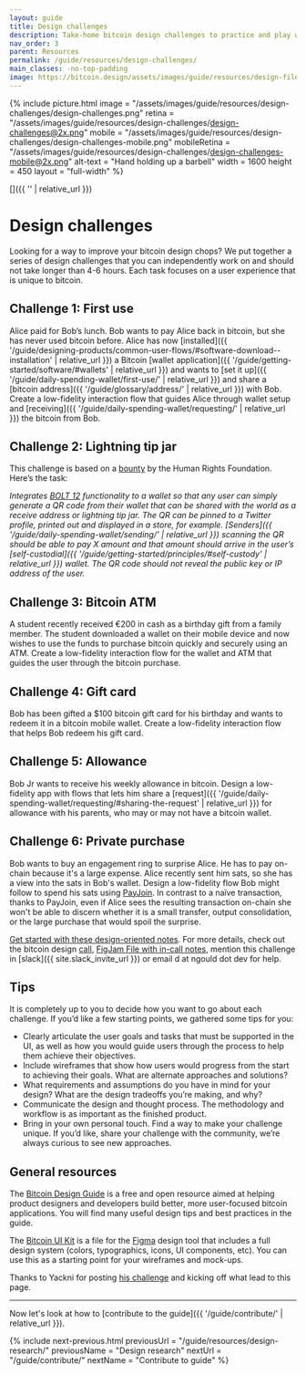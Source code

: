 ```yaml
---
layout: guide
title: Design challenges
description: Take-home bitcoin design challenges to practice and play with.
nav_order: 3
parent: Resources
permalink: /guide/resources/design-challenges/
main_classes: -no-top-padding
image: https://bitcoin.design/assets/images/guide/resources/design-files/design-challenges-preview.jpg
---
```


<!--

Editor's notes

This page provides a list of design exercises aspiring bitcoin designers can take.
This is primarily meant for personal use.

-->

{% include picture.html
   image = "/assets/images/guide/resources/design-challenges/design-challenges.png"
   retina = "/assets/images/guide/resources/design-challenges/design-challenges@2x.png"
   mobile = "/assets/images/guide/resources/design-challenges/design-challenges-mobile.png"
   mobileRetina = "/assets/images/guide/resources/design-challenges/design-challenges-mobile@2x.png"
   alt-text = "Hand holding up a barbell"
   width = 1600
   height = 450
   layout = "full-width"
%}

[]({{ '' | relative_url }})

# Design challenges

Looking for a way to improve your bitcoin design chops? We put together a series of design challenges that you can independently work on and should not take longer than 4-6 hours. Each task focuses on a user experience that is unique to bitcoin.

## Challenge 1: First use

Alice paid for Bob’s lunch. Bob wants to pay Alice back in bitcoin, but she has never used bitcoin before. Alice has now [installed]({{ '/guide/designing-products/common-user-flows/#software-download--installation' | relative_url }}) a Bitcoin [wallet application]({{ '/guide/getting-started/software/#wallets' | relative_url }}) and wants to [set it up]({{ '/guide/daily-spending-wallet/first-use/' | relative_url }}) and share a [bitcoin address]({{ '/guide/glossary/address/' | relative_url }}) with Bob. Create a low-fidelity interaction flow that guides Alice through wallet setup and [receiving]({{ '/guide/daily-spending-wallet/requesting/' | relative_url }}) the bitcoin from Bob.

## Challenge 2: Lightning tip jar

This challenge is based on a [bounty](https://hrf.org/strike-hrf-bounty) by the Human Rights Foundation. Here’s the task:

_Integrates [BOLT 12](https://bolt12.org) functionality to a wallet so that any user can simply generate a QR code from their wallet that can be shared with the world as a receive address or lightning tip jar. The QR can be pinned to a Twitter profile, printed out and displayed in a store, for example. [Senders]({{ '/guide/daily-spending-wallet/sending/' | relative_url }}) scanning the QR should be able to pay X amount and that amount should arrive in the user’s [self-custodial]({{ '/guide/getting-started/principles/#self-custody' | relative_url }}) wallet. The QR code should not reveal the public key or IP address of the user._

## Challenge 3: Bitcoin ATM

A student recently received €200 in cash as a birthday gift from a family member. The student downloaded a wallet on their mobile device and now wishes to use the funds to purchase bitcoin quickly and securely using an ATM. Create a low-fidelity interaction flow for the wallet and ATM that guides the user through the bitcoin purchase.

## Challenge 4: Gift card

Bob has been gifted a $100 bitcoin gift card for his birthday and wants to redeem it in a bitcoin mobile wallet. Create a low-fidelity interaction flow that helps Bob redeem his gift card.

## Challenge 5: Allowance

Bob Jr wants to receive his weekly allowance in bitcoin. Design a low-fidelity app with flows that lets him share a [request]({{ '/guide/daily-spending-wallet/requesting/#sharing-the-request' | relative_url }}) for allowance with his parents, who may or may not have a bitcoin wallet.

## Challenge 6: Private purchase

Bob wants to buy an engagement ring to surprise Alice. He has to pay on-chain because it's a large expense. Alice recently sent him sats, so she has a view into the sats in Bob's wallet. Design a low-fidelity flow Bob might follow to spend his sats using [PayJoin](https://en.bitcoin.it/wiki/PayJoin). In contrast to a naïve transaction, thanks to PayJoin, even if Alice sees the resulting transaction on-chain she won't be able to discern whether it is a small transfer, output consolidation, or the large purchase that would spoil the surprise.

[Get started with these design-oriented notes](https://docs.google.com/document/d/1y5qiKEX2WXMoDgdNclKcZ2RHDIM8wX5OkhREA-Hmc0k/edit?usp=sharing). For more details, check out the bitcoin design [call](https://bitcointv.com/w/3cZH5KVZwsxU6X9iNzDkBE), [FigJam File with in-call notes](https://www.figma.com/file/YC1rjRo3xYvkqJPL4vlg4r/Learning-Bitcoin-and-Design---PayJoins?node-id=0%3A1&t=I3u9Sbe7iMp6WbjV-1), mention this challenge in [slack]({{ site.slack_invite_url }}) or email d at ngould dot dev for help.

## Tips

It is completely up to you to decide how you want to go about each challenge. If you’d like a few starting points, we gathered some tips for you:

- Clearly articulate the user goals and tasks that must be supported in the UI, as well as how you would guide users through the process to help them achieve their objectives.
- Include wireframes that show how users would progress from the start to achieving their goals. What are alternate approaches and solutions?
- What requirements and assumptions do you have in mind for your design? What are the design tradeoffs you’re making, and why?
- Communicate the design and thought process. The methodology and workflow is as important as the finished product.
- Bring in your own personal touch. Find a way to make your challenge unique.
If you’d like, share your challenge with the community, we’re always curious to see new approaches.

## General resources

The [Bitcoin Design Guide](https://bitcoin.design) is a free and open resource aimed at helping product designers and developers build better, more user-focused bitcoin applications. You will find many useful design tips and best practices in the guide.

The [Bitcoin UI Kit](https://www.bitcoinuikit.com) is a file for the [Figma](https://www.figma.com) design tool that includes a full design system (colors, typographics, icons, UI components, etc). You can use this as a starting point for your wireframes and mock-ups.

Thanks to Yackni for posting [his challenge](https://www.figma.com/community/file/1070445418194003799/Bitcoin-design-challenge-⚡%EF%B8%8F) and kicking off what lead to this page.

---

Now let's look at how to [contribute to the guide]({{ '/guide/contribute/' | relative_url }}).

{% include next-previous.html
   previousUrl = "/guide/resources/design-research/"
   previousName = "Design research"
   nextUrl = "/guide/contribute/"
   nextName = "Contribute to guide"
%}
